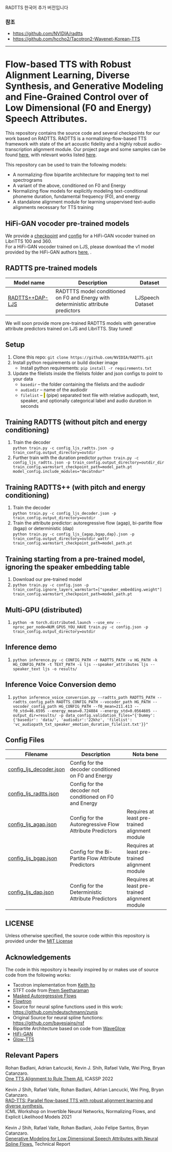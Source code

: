 RADTTS 한국어 추가 버전입니다

### 참조 ###
- https://github.com/NVIDIA/radtts
- https://github.com/hccho2/Tacotron2-Wavenet-Korean-TTS

---

# Flow-based TTS with Robust Alignment Learning, Diverse Synthesis, and Generative Modeling and Fine-Grained Control over of Low Dimensional (F0 and Energy) Speech Attributes.
This repository contains the source code and several checkpoints for our work based on RADTTS. RADTTS is a normalizing-flow-based TTS framework with state of the art acoustic fidelity and a highly robust audio-transcription alignment module. Our project page and some samples can be found [here](https://nv-adlr.github.io/RADTTS), with relevant works listed [here](#relevant-papers).

This repository can be used to train the following models:

- A normalizing-flow bipartite architecture for mapping text to mel spectrograms
- A variant of the above, conditioned on F0 and Energy
- Normalizing flow models for explicitly modeling text-conditional phoneme duration, fundamental frequency (F0), and energy
- A standalone alignment module for learning unspervised text-audio alignments necessary for TTS training

## HiFi-GAN vocoder pre-trained models
We provide a [checkpoint](https://drive.google.com/file/d/1lD62jl5hF6T5AkGoWKOcgMZuMR4Ir76d/view?usp=sharing) and [config](https://drive.google.com/file/d/1WRtyvkmQxlYShkeTwWmlj7_WiS70R7Jb/view?usp=sharing) for a HiFi-GAN vocoder trained on LibriTTS 100 and 360.<br>
For a HiFi-GAN vocoder trained on LJS, please download the v1 model provided by the HiFi-GAN authors [here](https://github.com/jik876/hifi-gan), .

## RADTTS pre-trained models
| Model name                | Description                                             | Dataset                                      | 
|---------------------------|---------------------------------------------------------|----------------------------------------------|
| [RADTTS++DAP-LJS](https://drive.google.com/file/d/1Rb2VMUwQahGrnpFSlAhCPh7OpDN3xgOr/view?usp=sharing) | RADTTTS model conditioned on F0 and Energy with deterministic attribute predictors | LJSpeech Dataset 


We will soon provide more pre-trained RADTTS models with generative attribute predictors trained on LJS and LibriTTS. Stay tuned!


## Setup
1. Clone this repo: `git clone https://github.com/NVIDIA/RADTTS.git`
2. Install python requirements or build docker image
    - Install python requirements: `pip install -r requirements.txt`
3. Update the filelists inside the filelists folder and json configs to point to your data
    - `basedir` – the folder containing the filelists and the audiodir
    - `audiodir` – name of the audiodir
    - `filelist` – <mark>|</mark> (pipe) separated text file with relative audiopath, text, speaker, and optionally categorical label and audio duration in seconds
## Training RADTTS (without pitch and energy conditioning)
1. Train the decoder <br> 
	`python train.py -c config_ljs_radtts.json -p train_config.output_directory=outdir`
2. Further train with the duration predictor
	`python train.py -c config_ljs_radtts.json -p train_config.output_directory=outdir_dir train_config.warmstart_checkpoint_path=model_path.pt model_config.include_modules="decatndur"`


## Training RADTTS++ (with pitch and energy conditioning)
1. Train the decoder<br> 
	`python train.py -c config_ljs_decoder.json -p train_config.output_directory=outdir`
2. Train the attribute predictor: autoregressive flow (agap), bi-partite flow (bgap) or deterministic (dap)<br>
    `python train.py -c config_ljs_{agap,bgap,dap}.json -p train_config.output_directory=outdir_wattr train_config.warmstart_checkpoint_path=model_path.pt`


## Training starting from a pre-trained model, ignoring the speaker embedding table
1. Download our pre-trained model
2. `python train.py -c config.json -p train_config.ignore_layers_warmstart=["speaker_embedding.weight"] train_config.warmstart_checkpoint_path=model_path.pt`

## Multi-GPU (distributed)
1. `python -m torch.distributed.launch --use_env --nproc_per_node=NUM_GPUS_YOU_HAVE train.py -c config.json -p train_config.output_directory=outdir`

## Inference demo
1. `python inference.py -c CONFIG_PATH -r RADTTS_PATH -v HG_PATH -k HG_CONFIG_PATH -t TEXT_PATH -s ljs --speaker_attributes ljs --speaker_text ljs -o results/`


## Inference Voice Conversion demo 
1. `python inference_voice_conversion.py --radtts_path RADTTS_PATH --radtts_config_path RADTTS_CONFIG_PATH --vocoder_path HG_PATH --vocoder_config_path HG_CONFIG_PATH --f0_mean=211.413 --f0_std=46.6595 --energy_mean=0.724884 --energy_std=0.0564605 --output_dir=results/ -p data_config.validation_files="{'Dummy': {'basedir': 'data/', 'audiodir':'22khz', 'filelist': 'vc_audiopath_txt_speaker_emotion_duration_filelist.txt'}}"`

## Config Files
| Filename                 | Description                                             | Nota bene                                      |
|--------------------------|---------------------------------------------------------|------------------------------------------------|
| [config\_ljs_decoder.json](https://github.com/NVIDIA/radtts/blob/main/configs/config_ljs_decoder.json) | Config for the decoder conditioned on F0 and Energy     |                                                |
| [config\_ljs_radtts.json](https://github.com/NVIDIA/radtts/blob/main/configs/config_ljs_radtts.json)   | Config for the decoder not conditioned on F0 and Energy |                                                |
| [config\_ljs_agap.json](https://github.com/NVIDIA/radtts/blob/main/configs/config_ljs_agap.json)       | Config for the Autoregressive Flow Attribute Predictors | Requires at least pre-trained alignment module |
| [config\_ljs_bgap.json](https://github.com/NVIDIA/radtts/blob/main/configs/config_ljs_bgap.json)       | Config for the Bi-Partite Flow Attribute Predictors     | Requires at least pre-trained alignment module |
| [config\_ljs_dap.json](https://github.com/NVIDIA/radtts/blob/main/configs/config_ljs_dap.json)         | Config for the Deterministic Attribute Predictors       | Requires at least pre-trained alignment module |


## LICENSE
Unless otherwise specified, the source code within this repository is provided under the
[MIT License](LICENSE)

## Acknowledgements
The code in this repository is heavily inspired by or makes use of source code from the following works:

- Tacotron implementation from [Keith Ito](https://github.com/keithito/tacotron/)
- STFT code from [Prem Seetharaman](https://github.com/pseeth/pytorch-stft)
- [Masked Autoregressive Flows](https://arxiv.org/abs/1705.07057)
- [Flowtron](https://arxiv.org/abs/2005.05957)
- Source for neural spline functions used in this work: https://github.com/ndeutschmann/zunis 
- Original Source for neural spline functions: https://github.com/bayesiains/nsf 
- Bipartite Architecture based on code from [WaveGlow](https://github.com/NVIDIA/waveglow) 
- [HiFi-GAN](https://github.com/jik876/hifi-gan) 
- [Glow-TTS](https://github.com/jaywalnut310/glow-tts) 

## Relevant Papers

Rohan Badlani, Adrian Łańcucki, Kevin J. Shih, Rafael Valle, Wei Ping, Bryan Catanzaro. <br/>[One TTS Alignment to Rule Them All.](https://ieeexplore.ieee.org/abstract/document/9747707) ICASSP 2022
<br/><br/>
Kevin J Shih, Rafael Valle, Rohan Badlani, Adrian Lancucki, Wei Ping, Bryan Catanzaro. <br/>[RAD-TTS: Parallel flow-based TTS with robust alignment learning and diverse synthesis.](https://openreview.net/pdf?id=0NQwnnwAORi)<br/> ICML Workshop on Invertible Neural Networks, Normalizing Flows, and Explicit Likelihood Models 2021
<br/><br/>
Kevin J Shih, Rafael Valle, Rohan Badlani, João Felipe Santos, Bryan Catanzaro.<br/>[Generative Modeling for Low Dimensional Speech Attributes with Neural Spline Flows.](https://arxiv.org/pdf/2203.01786) Technical Report
